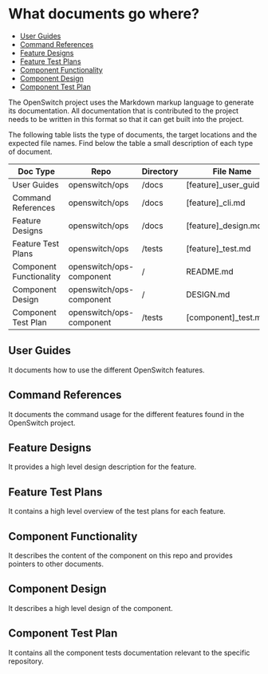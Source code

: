 # What documents go where?

- [User Guides](#user-guides)
- [Command References](#command-references)
- [Feature Designs](#feature-designs)
- [Feature Test Plans](#feature-test-plans)
- [Component Functionality](#component-functionality)
- [Component Design](#component-design)
- [Component Test Plan](#component-test-plan)


The OpenSwitch project uses the Markdown markup language to generate its documentation.
All documentation that is contributed to the project needs to be written in this format so that it can get built into the project.

The following table lists the type of documents, the  target locations and the expected file names. Find below the table a small description of each type of document.

| Doc Type                	| Repo                     	| Directory 	| File Name               	|
|-------------------------	|--------------------------	|-----------	|-------------------------	|
| User Guides            	| openswitch/ops           	| /docs     	| [feature]_user_guide.md 	|
| Command References      	| openswitch/ops           	| /docs     	| [feature]_cli.md        	|
| Feature Designs         	| openswitch/ops           	| /docs     	| [feature]_design.md     	|
| Feature Test Plans      	| openswitch/ops           	| /tests    	| [feature]_test.md       	|
| Component Functionality 	| openswitch/ops-component 	| /         	| README.md               	|
| Component Design        	| openswitch/ops-component 	| /         	| DESIGN.md               	|
| Component Test Plan     	| openswitch/ops-component 	| /tests    	| [component]_test.md       	|

## User Guides
It documents how to use the different OpenSwitch features.
## Command References
It documents the command usage for the different features found in the OpenSwitch project.
## Feature Designs
It provides a high level design description for the feature.
## Feature Test Plans
It contains a high level overview of the test plans for each feature.
## Component Functionality
It describes the content of the component on this repo and provides pointers to other documents.
## Component Design
It describes a high level design of the component.
## Component Test Plan
It contains all the component tests documentation relevant to the specific repository.
